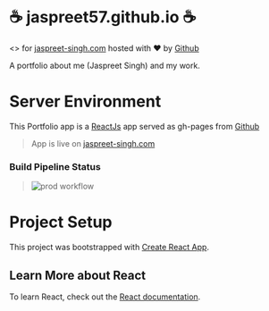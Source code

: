 # :coffee: jaspreet57.github.io :coffee:

<> for [jaspreet-singh.com](https://jaspreet-singh.com) hosted with :heart: by [Github](https://github.com)

A portfolio about me (Jaspreet Singh) and my work.

# Server Environment

This Portfolio app is a [ReactJs](https://reactjs.org) app served as gh-pages from [Github](https://github.com)

> App is live on [jaspreet-singh.com](https://jaspreet-singh.com)

### Build Pipeline Status

> ![prod workflow](https://github.com/jaspreet57/jaspreet57.github.io/actions/workflows/prod-release.yml/badge.svg)

# Project Setup

This project was bootstrapped with [Create React App](https://github.com/facebook/create-react-app).

## Learn More about React

To learn React, check out the [React documentation](https://reactjs.org/).
